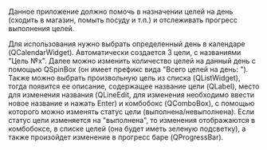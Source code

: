 Данное приложение должно помочь в назначении целей на день (сходить в магазин, помыть посуду и т.п.) и отслеживать прогресс выполнения целей.

Для использования нужно выбрать определенный день в календаре (QCalendarWidget). Автоматически создается 3 цели, с названиями "Цель №x". Далее можно изменить количество целей на данный день с помощью QSpinBox (он имеет префикс вида "Всего целей на день: "). Также можно выбрать произвольную цель из списка (QListWidget), тогда появится ее описание, содержащее название цели (QLabel), место для изменения названия (QLineEdit, для изменения необходимо ввести новое название и нажать Enter) и комбобокс (QComboBox), с помощью которого можно изменять статус цели (выполнена/невыполнена). Если статус цели изменяется на "выполнена", то изменения отображаются в комбобоксе, в списке целей (она будет иметь зеленую подсветку), а также произойдет изменение в прогресс баре (QProgressBar).
